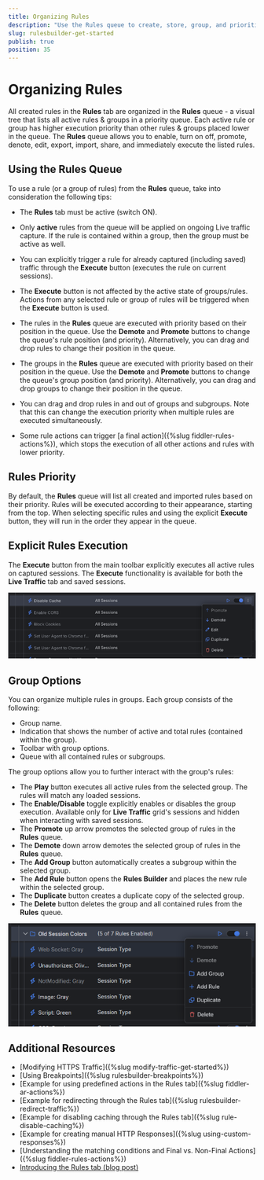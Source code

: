 ```yaml
---
title: Organizing Rules
description: "Use the Rules queue to create, store, group, and prioritize the execution of multiple rules."
slug: rulesbuilder-get-started
publish: true
position: 35
---
```



# Organizing Rules

All created rules in the **Rules** tab are organized in the **Rules** queue - a visual tree that lists all active rules & groups in a priority queue. Each active rule or group has higher execution priority than other rules & groups placed lower in the queue. The **Rules** queue allows you to enable, turn on off, promote, denote, edit, export, import, share, and immediately execute the listed rules.


## Using the Rules Queue

To use a rule (or a group of rules) from the **Rules** queue, take into consideration the following tips:

- The **Rules** tab must be active (switch ON).

- Only **active** rules from the queue will be applied on ongoing Live traffic capture. If the rule is contained within a group, then the group must be active as well.

- You can explicitly trigger a rule for already captured (including saved) traffic through the **Execute** button (executes the rule on current sessions).

- The **Execute** button is not affected by the active state of groups/rules. Actions from any selected rule or group of rules will be triggered when the **Execute** button is used.

- The rules in the **Rules** queue are executed with priority based on their position in the queue. Use the **Demote** and **Promote** buttons to change the queue's rule position (and priority). Alternatively, you can drag and drop rules to change their position in the queue. 

- The groups in the **Rules** queue are executed with priority based on their position in the queue. Use the **Demote** and **Promote** buttons to change the queue's group position (and priority). Alternatively, you can drag and drop groups to change their position in the queue.

- You can drag and drop rules in and out of groups and subgroups. Note that this can change the execution priority when multiple rules are executed simultaneously.

- Some rule actions can trigger [a final action]({%slug fiddler-rules-actions%}), which stops the execution of all other actions and rules with lower priority.


## Rules Priority

By default, the **Rules** queue will list all created and imported rules based on their priority. Rules will be executed according to their appearance, starting from the top. When selecting specific rules and using the explicit **Execute** button, they will run in the order they appear in the queue.


## Explicit Rules Execution

The **Execute** button from the main toolbar explicitly executes all active rules on captured sessions. The **Execute** functionality is available for both the **Live Traffic** tab and saved sessions.

![Rule options](../images/livetraffic/rb/rules-individual-rule.png)

## Group Options

You can organize multiple rules in groups. Each group consists of the following:
- Group name.
- Indication that shows the number of active and total rules (contained within the group).
- Toolbar with group options.
- Queue with all contained rules or subgroups.

The group options allow you to further interact with the group's rules:

- The **Play** button executes all active rules from the selected group. The rules will match any loaded sessions.
- The **Enable/Disable** toggle explicitly enables or disables the group execution. Available only for **Live Traffic** grid's sessions and hidden when interacting with saved sessions.
- The **Promote** up arrow promotes the selected group of rules in the **Rules** queue.
- The **Demote** down arrow demotes the selected group of rules in the **Rules** queue.
- The **Add Group** button automatically creates a subgroup within the selected group.
- The **Add Rule** button opens the **Rules Builder** and places the new rule within the selected group.
- The **Duplicate** button creates a duplicate copy of the selected group.
- The **Delete** button deletes the group and all contained rules from the **Rules** queue.

![Group options](../images/livetraffic/rb/rules-group-options.png)


## Additional Resources

- [Modifying HTTPS Traffic]({%slug modify-traffic-get-started%})
- [Using Breakpoints]({%slug rulesbuilder-breakpoints%})
- [Example for using predefined actions in the Rules tab]({%slug fiddler-ar-actions%})
- [Example for redirecting through the Rules tab]({%slug rulesbuilder-redirect-traffic%})
- [Example for disabling caching through the Rules tab]({%slug rule-disable-caching%})
- [Example for creating manual HTTP Responses]({%slug using-custom-responses%})
- [Understanding the matching conditions and Final vs. Non-Final Actions]({%slug fiddler-rules-actions%})
- [Introducing the Rules tab (blog post)](https://www.telerik.com/blogs/introducing-new-rule-builder-fiddler-everywhere)
